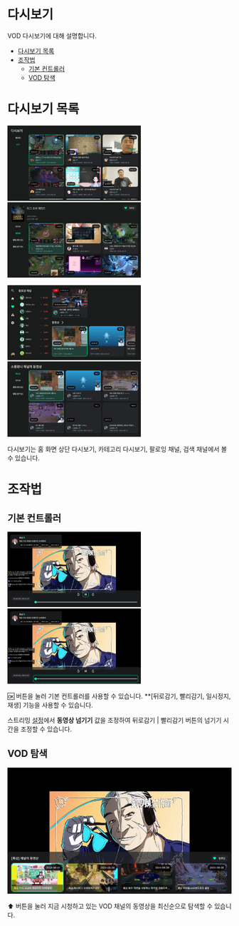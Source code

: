 # 다시보기
VOD 다시보기에 대해 설명합니다.

- [다시보기 목록](#다시보기-목록)
- [조작법](#조작법)
    - [기본 컨트롤러](#기본-컨트롤러)
    - [VOD 탐색](#vod-탐색)

# 다시보기 목록
<p float="left">
    <img src="../images/usage/vod/vod_01_resize.png" width="300" >
    <img src="../images/usage/vod/vod_02_resize.png" width="300" >
</p>
<p float="left">
    <img src="../images/usage/vod/vod_03_resize.png" width="300" >
    <img src="../images/usage/vod/vod_04_resize.png" width="300" >
</p>

다시보기는 홈 화면 상단 다시보기, 카테고리 다시보기, 팔로잉 채널, 검색 채널에서 볼 수 있습니다.

# 조작법
## 기본 컨트롤러
<p float="left">
    <img src="../images/usage/vod/vod_05_resize.png" width="300">
    <img src="../images/usage/vod/vod_06_resize.png" width="300">
</p>

:ok: 버튼을 눌러 기본 컨트롤러를 사용할 수 있습니다. **[뒤로감기, 빨리감기, 일시정지, 재생] 기능을 사용할 수 있습니다.

스트리밍 [설정](USAGE_SETTINGS.md)에서 **동영상 넘기기** 값을 조정하여 뒤로감기 | 빨리감기 버튼의 넘기기 시간을 조정할 수 있습니다.

## VOD 탐색
<p align="left">
    <img src="../images/usage/vod/vod_07_resize.png" width="600" >
</p>

:arrow_up: 버튼을 눌러 지금 시청하고 있는 VOD 채널의 동영상을 최신순으로 탐색할 수 있습니다.